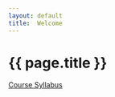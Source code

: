 ```yaml
---
layout: default
title:  Welcome
---
```


# {{ page.title }}


[Course Syllabus](fws2016_mannheim/syllabus_hws2016_update3.pdf)

